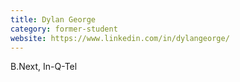 ```yaml
---
title: Dylan George
category: former-student
website: https://www.linkedin.com/in/dylangeorge/
---
```


B.Next, In-Q-Tel
